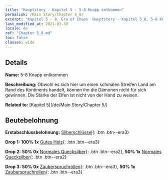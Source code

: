 ```yaml
---
title: "Hauptstory - Kapitel 5 - 5-8 Knapp entkommen"
permalink: /Main Story/Chapter 5_8/
excerpt: "Kapitel 5 - 8. Era of Chaos  Hauptstory - Kapitel 5_8. 5-8 Knapp entkommen"
last_modified_at: 2021-03-30
locale: de
ref: "Chapter 5_8.md"
toc: false
classes: wide
---
```


## Details

 **Name:** 5-8 Knapp entkommen

 **Beschreibung:** Obwohl es sich hier um einen schmalen Streifen Land am Rand des Kontinents handelt, können ihn die Dämonen nicht für sich gewinnen. Die Stärke der Elfen ist nicht von der Hand zu weisen.

 **Related to:** [Kapitel 5](/de/Main Story/Chapter 5/)

## Beutebelohnung

 **Erstabschlussbelohnung:** [Silberschlüssel](/de/Items/con_693/){: .btn .btn--era3}

 **Drop 1:** **100% 1x** [Gutes Holz](/de/Items/mat_13/){: .btn .btn--era3}

 **Drop 2:** **50% 0x** [Normales Quecksilber](/de/Items/mat_8/){: .btn .btn--era2}, **50% 1x** [Normales Quecksilber](/de/Items/mat_8/){: .btn .btn--era2}

 **Drop 3:** **50% 0x** [Zauberspruchrollen](/de/Items/con_694/){: .btn .btn--era3}, **50% 1x** [Zauberspruchrollen](/de/Items/con_694/){: .btn .btn--era3}

